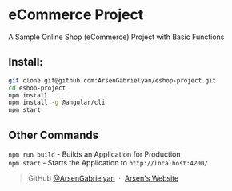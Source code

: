 # eCommerce Project

A Sample Online Shop (eCommerce) Project with Basic Functions

## Install:
```bash
git clone git@github.com:ArsenGabrielyan/eshop-project.git
cd eshop-project
npm install
npm install -g @angular/cli
npm start
```

## Other Commands
`npm run build` - Builds an Application for Production<br>
`npm start` - Starts the Application to `http://localhost:4200/`

> GitHub [@ArsenGabrielyan](https://github.com/ArsenGabrielyan) &nbsp;&middot;&nbsp;
> [Arsen's Website](https://arsen-g.web.app)